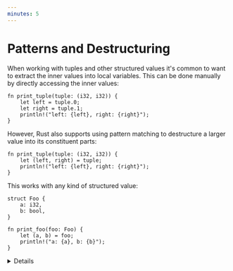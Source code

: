 ```yaml
---
minutes: 5
---
```


# Patterns and Destructuring

When working with tuples and other structured values it's common to want to
extract the inner values into local variables. This can be done manually by
directly accessing the inner values:

```rust,editable
fn print_tuple(tuple: (i32, i32)) {
    let left = tuple.0;
    let right = tuple.1;
    println!("left: {left}, right: {right}");
}
```

However, Rust also supports using pattern matching to destructure a larger value
into its constituent parts:

```rust,editable
fn print_tuple(tuple: (i32, i32)) {
    let (left, right) = tuple;
    println!("left: {left}, right: {right}");
}
```

This works with any kind of structured value:

```rust,editable
struct Foo {
    a: i32,
    b: bool,
}

fn print_foo(foo: Foo) {
    let (a, b) = foo;
    println!("a: {a}, b: {b}");
}
```

<details>

- The patterns used here are "irrefutable", meaning that the compiler can
  statically verify that the value on the right of `=` has the same structure as
  the pattern.
- A variable name is an irrefutable pattern that always matches any value, hence
  why we can also use `let` to declare a single variable.
- Rust also supports using patterns in conditionals, allowing for equality
  comparison and destructuring to happen at the same time. This form of pattern
  matching will be discussed in more detail later.
- Edit the examples above to show the compiler error when the pattern doesn't
  match the value being matched on.

</details>
